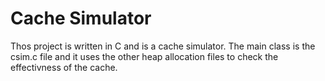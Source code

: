 # Cache Simulator
Thos project is written in C and is a cache simulator. The main class is the csim.c file and it uses the other heap allocation files to check the effectivness of the cache.
